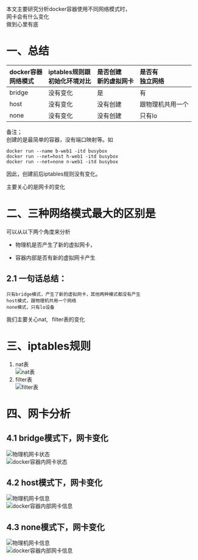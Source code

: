 本文主要研究分析docker容器使用不同网络模式时，  
网卡会有什么变化    
做到心里有底       

# 一、总结   

|docker容器<br>网络模式|iptables规则跟<br>初始化环境对比|是否创建<br>新的虚拟网卡|是否有<br>独立网络|  
|:---|:---|:---|:---|
|bridge|没有变化|是|有|
|host|没有变化|没有创建|跟物理机共用一个|
|none|没有变化|没有创建|只有lo|   

备注；     
创建的是最简单的容器，没有端口映射等。如   
```
docker run --name b-web1 -itd busybox   
docker run --net=host h-web1 -itd busybox   
docker run --net=none n-web1 -itd busybox    
```  
因此，创建前后iptables规则没有变化。  

主要关心的是网卡的变化     

# 二、三种网络模式最大的区别是   
可以从以下两个角度来分析  
- 物理机是否产生了新的虚拟网卡，  

- 容器内部是否有新的虚拟网卡产生  

## 2.1 一句话总结：   
    只有bridge模式，产生了新的虚拟网卡，其他两种模式都没有产生   
    host模式，跟物理机共用一个网络  
    none模式，只有lo设备   

我们主要关心nat, &ensp;filter表的变化  
# 三、iptables规则  
1. nat表  
![nat表](https://note.youdao.com/yws/public/resource/ca7c2468223e3c4a80c4e24b70ff9608/xmlnote/C0C1E1852A70468EB5ED8F3BB810DA33/21988)   
2. filter表  
![filter表](https://note.youdao.com/yws/public/resource/ca7c2468223e3c4a80c4e24b70ff9608/xmlnote/4C268FD139D94F8585AE73647DF41F64/21990)   


# 四、网卡分析   
## 4.1 bridge模式下，网卡变化  
![物理机网卡状态](https://note.youdao.com/yws/public/resource/ca7c2468223e3c4a80c4e24b70ff9608/xmlnote/A8C3B97A6E7F4DC89AF9B2A97685A3D0/21993)   
![docker容器内网卡状态](https://note.youdao.com/yws/public/resource/ca7c2468223e3c4a80c4e24b70ff9608/xmlnote/6541818B46BD45F6AFDA5810635E003F/21995)   

## 4.2 host模式下，网卡变化  
![物理机网卡信息](https://note.youdao.com/yws/public/resource/ca7c2468223e3c4a80c4e24b70ff9608/xmlnote/0F750C42F2B142C499B796F60DF01414/21997)      
![docker容器内部网卡信息](https://note.youdao.com/yws/public/resource/ca7c2468223e3c4a80c4e24b70ff9608/xmlnote/97F7DAAB21A84FAB9C503234F644121C/21999)   

## 4.3 none模式下，网卡变化    
![物理机网卡信息](https://note.youdao.com/yws/public/resource/ca7c2468223e3c4a80c4e24b70ff9608/xmlnote/1D91D14CBD914BE18DB2534743A294E6/22001)   
![docker容器内部网卡信息](https://note.youdao.com/yws/public/resource/ca7c2468223e3c4a80c4e24b70ff9608/xmlnote/9BAB2B3015BF42FE98159227A9001FD0/22003)   

